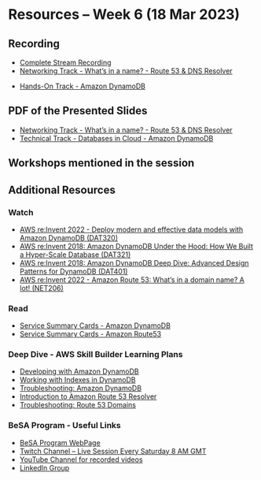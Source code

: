 # Resources – Week 6 (18 Mar 2023)
## Recording 
* [Complete Stream Recording](https://youtu.be/wXhD1zukio4)
* [Networking Track - What’s in a name? - Route 53 & DNS Resolver](https://youtu.be/8Je0MII1AII)
<!-- 
* [Technical Track - Databases in Cloud - Amazon DynamoDB](https://youtu.be/o1zMy0n5oCM)
--> 
* [Hands-On Track - Amazon DynamoDB](https://youtu.be/MoGe0v1DAgU)

## PDF of the Presented Slides
* [Networking Track - What’s in a name? - Route 53 & DNS Resolver](https://github.com/become-a-solutions-architect/become-a-solutions-architect.github.io/blob/main/resources/assets/B03/W6/Week%2006%20-%20What%E2%80%99s%20in%20a%20name%20-%20Route%2053%20%26%20DNS%20Resolver.pdf)
* [Technical Track - Databases in Cloud - Amazon DynamoDB](https://github.com/become-a-solutions-architect/become-a-solutions-architect.github.io/blob/main/resources/assets/B03/W6/Week%2006%20-%2018%20Mar%20Amazon%20DynamoDB.pdf)

## Workshops mentioned in the session
<!--
* [Amazon RDS for PostgreSQL](https://catalog.us-east-1.prod.workshops.aws/workshops/2a5fc82d-2b5f-4105-83c2-91a1b4d7abfe/en-US)
* [Amazon Aurora Labs for PostgreSQL](https://catalog.us-east-1.prod.workshops.aws/workshops/098605dc-8eee-4e84-85e9-c5c6c9e43de2/en-US)
* [Amazon RDS Oracle Immersion Day](https://catalog.us-east-1.prod.workshops.aws/workshops/61aa971f-90c8-4e97-b108-60683e3f9c36/en-US)
* [Performance Monitoring Workshop for RDS PostgreSQL and Aurora PostgreSQL](https://catalog.us-east-1.prod.workshops.aws/workshops/31babd91-aa9a-4415-8ebf-ce0a6556a216/en-US)
* [AWS Purpose Built Databases Workshop](https://catalog.us-east-1.prod.workshops.aws/workshops/93f64257-52be-4c12-a95b-c0a1ff3b7e2b/en-US)
--> 

## Additional Resources 

### Watch
* [AWS re:Invent 2022 - Deploy modern and effective data models with Amazon DynamoDB (DAT320)](https://www.youtube.com/watch?v=SC-YAPgJpms)
* [AWS re:Invent 2018: Amazon DynamoDB Under the Hood: How We Built a Hyper-Scale Database (DAT321)](https://www.youtube.com/watch?v=yvBR71D0nAQ)
* [AWS re:Invent 2018: Amazon DynamoDB Deep Dive: Advanced Design Patterns for DynamoDB (DAT401)](https://www.youtube.com/watch?v=HaEPXoXVf2k)
* [AWS re:Invent 2022 - Amazon Route 53: What’s in a domain name? A lot! (NET206)](https://www.youtube.com/watch?v=mczl5zhQcYQ)

### Read
* [Service Summary Cards - Amazon DynamoDB](https://github.com/become-a-solutions-architect/become-a-solutions-architect.github.io/blob/main/resources/assets/6/Amazon%20DynamoDB%20-%20Service%20Summary%20Card.pdf)
* [Service Summary Cards - Amazon Route53](https://github.com/become-a-solutions-architect/become-a-solutions-architect.github.io/blob/main/resources/assets/B03/W6/SSC-Amazon-Route53.pdf)

### Deep Dive - AWS Skill Builder Learning Plans
* [Developing with Amazon DynamoDB](https://explore.skillbuilder.aws/learn/course/external/view/elearning/1525/developing-with-amazon-dynamodb)
* [Working with Indexes in DynamoDB](https://explore.skillbuilder.aws/learn/course/external/view/elearning/5344/working-with-indexes-in-dynamodb)
* [Troubleshooting: Amazon DynamoDB](https://explore.skillbuilder.aws/learn/course/external/view/elearning/12617/troubleshooting-amazon-dynamodb)
* [Introduction to Amazon Route 53 Resolver](https://explore.skillbuilder.aws/learn/course/external/view/elearning/355/introduction-to-amazon-route-53-resolver)
* [Troubleshooting: Route 53 Domains](https://explore.skillbuilder.aws/learn/course/external/view/elearning/10422/troubleshooting-route-53-domains)

### BeSA Program - Useful Links
* [BeSA Program WebPage](https://become-a-solutions-architect.github.io/)
* [Twitch Channel – Live Session Every Saturday 8 AM GMT](https://www.twitch.tv/besaprogram)
* [YouTube Channel for recorded videos](https://www.youtube.com/channel/UCWWO3yt3b5R_LrWHReU0b-g)
* [LinkedIn Group](https://www.linkedin.com/groups/9179284/)
